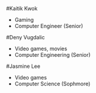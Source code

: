 #Kaitik Kwok

* Gaming
* Computer Engineer (Senior)

#Deny Vugdalic

* Video games, movies
* Computer Engineering (Senior)

#Jasmine Lee

* Video games
* Computer Science (Sophmore)
